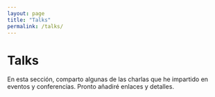 ```yaml
---
layout: page
title: "Talks"
permalink: /talks/
---
```


# Talks

En esta sección, comparto algunas de las charlas que he impartido en eventos y conferencias. Pronto añadiré enlaces y detalles.
